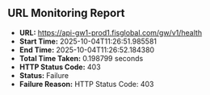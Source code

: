 ## URL Monitoring Report

- **URL:** https://api-gw1-prod1.fisglobal.com/gw/v1/health
- **Start Time:** 2025-10-04T11:26:51.985581
- **End Time:** 2025-10-04T11:26:52.184380
- **Total Time Taken:** 0.198799 seconds
- **HTTP Status Code:** 403
- **Status:** Failure
- **Failure Reason:** HTTP Status Code: 403
